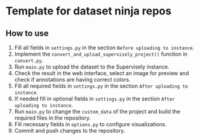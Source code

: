 # Template for dataset ninja repos

## How to use

1. Fill all fields in `settings.py` in the section `Before uploading to instance`.
2. Implement the `convert_and_upload_supervisely_project()` function in `convert.py`.
3. Run `main.py` to upload the dataset to the Supervisely instance.
4. Check the result in the web interface, select an image for preview and check if annotations are having correct colors.
5. Fill all required fields in `settings.py` in the section `After uploading to instance`.
6. If needed fill in optional fields in `settings.py` in the section `After uploading to instance`.
7. Run `main.py` to change the `custom_data` of the project and build the required files in the repository.
8. Fill necessary fields in `options.py` to configure visualizations.
9. Commit and push changes to the repository.
